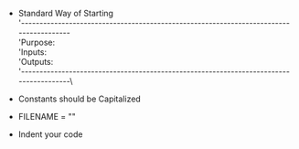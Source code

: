  - Standard Way of Starting\
'---------------------------------------------------------------------------------------\
'Purpose:\
'Inputs:\
'Outputs:\
'---------------------------------------------------------------------------------------\

- Constants should be Capitalized
 * FILENAME = ""
- Indent your code 
